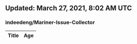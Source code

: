 ## Updated: March 27, 2021, 8:02 AM UTC


### indeedeng/Mariner-Issue-Collector
|**Title**|**Age**|
|:----|:----|
